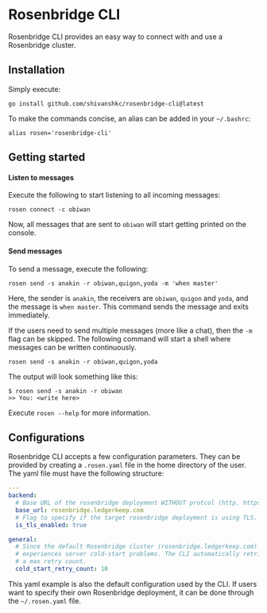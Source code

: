 # Rosenbridge CLI

Rosenbridge CLI provides an easy way to connect with and use a Rosenbridge cluster.

## Installation

Simply execute:
```shell
go install github.com/shivanshkc/rosenbridge-cli@latest
```

To make the commands concise, an alias can be added in your `~/.bashrc`:
```shell
alias rosen='rosenbridge-cli'
```

## Getting started

#### Listen to messages
Execute the following to start listening to all incoming messages:
```shell
rosen connect -c obiwan
```
Now, all messages that are sent to `obiwan` will start getting printed on the console.

#### Send messages
To send a message, execute the following:
```shell
rosen send -s anakin -r obiwan,quigon,yoda -m 'when master'
```
Here, the sender is `anakin`, the receivers are `obiwan`, `quigon` and `yoda`, and the message is `when master`.
This command sends the message and exits immediately.

If the users need to send multiple messages (more like a chat), then the `-m` flag can be skipped.
The following command will start a shell where messages can be written continuously.
```shell
rosen send -s anakin -r obiwan,quigon,yoda
```

The output will look something like this:
```
$ rosen send -s anakin -r obiwan
>> You: <write here>
```

Execute `rosen --help` for more information.

## Configurations

Rosenbridge CLI accepts a few configuration parameters. They can be provided by creating a `.rosen.yaml` file in the
home directory of the user. The yaml file must have the following structure:

```yaml
---
backend:
  # Base URL of the rosenbridge deployment WITHOUT protcol (http, https, ws, wss etc)
  base_url: rosenbridge.ledgerkeep.com
  # Flag to specify if the target rosenbridge deployment is using TLS.
  is_tls_enabled: true

general:
  # Since the default Rosenbridge cluster (rosenbridge.ledgerkeep.com) runs on GCP free-tier, it occasionally 
  # experiences server cold-start problems. The CLI automatically retries the operation if that's the case. So, we need
  # a max retry count.
  cold_start_retry_count: 10
```

This yaml example is also the default configuration used by the CLI. If users want to specify their own Rosenbridge
deployment, it can be done through the `~/.rosen.yaml` file.
